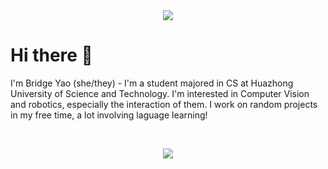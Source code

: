 <!--
### Hi there 👋
**BigbigShark/BigbigShark** is a ✨ _special_ ✨ repository because its `README.md` (this file) appears on your GitHub profile.

Here are some ideas to get you started:

- 🔭 I’m currently working on ...
- 🌱 I’m currently learning ...
- 👯 I’m looking to collaborate on ...
- 🤔 I’m looking for help with ...
- 💬 Ask me about ...
- 📫 How to reach me: ...
- 😄 Pronouns: ...
- ⚡ Fun fact: ...
-->

<!-- 贪吃蛇 -->
<div align="center"><img src="https://cdn.jsdelivr.net/gh/BigbigShark/sun0225SUN/profile-snake-contrib/github-contribution-grid-snake-dark.svg" /></div>

<!-- Self-introduction -->
# Hi there 👋
<p>I'm Bridge Yao (she/they) - I'm a student majored in CS at Huazhong University of Science and Technology. I'm interested in Computer Vision and robotics, especially the interaction of them. I work on random projects in my free time, a lot involving laguage learning!</p><br>

<p align="center">
  <a href="https://skillicons.dev">
    <img src="https://skillicons.dev/icons?i=py,pytorch,git,ai,c,cpp,github,html,linux,mastodon,md" />
  </a>
</p>
